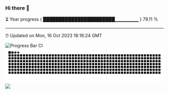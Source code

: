 ### Hi there 👋

⏳ Year progress { ███████████████████████▁▁▁▁▁▁▁ } 79.11 %

---

⏰ Updated on Mon, 16 Oct 2023 18:16:24 GMT

![Progress Bar CI](https://github.com/liununu/liununu/workflows/Progress%20Bar%20CI/badge.svg)![](https://raw.githubusercontent.com/L1cardo/L1cardo/main/assets/github-contribution-grid-snake.svg)![](https://raw.githubusercontent.com/seesaws/seesaws/main/assets/github-contribution-grid-snake.svg)
